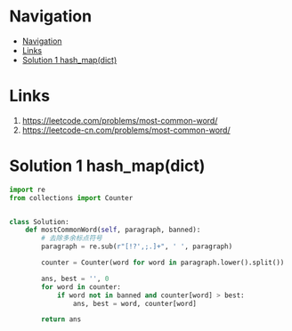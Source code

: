 # Navigation
- [Navigation](#navigation)
- [Links](#links)
- [Solution 1 hash_map(dict)](#solution-1-hashmapdict)

# Links
1. https://leetcode.com/problems/most-common-word/
2. https://leetcode-cn.com/problems/most-common-word/


# Solution 1 hash_map(dict)
```python
import re
from collections import Counter


class Solution:
    def mostCommonWord(self, paragraph, banned):
        # 去除多余标点符号
        paragraph = re.sub(r"[!?',;.]+", ' ', paragraph)

        counter = Counter(word for word in paragraph.lower().split()) 

        ans, best = '', 0
        for word in counter:
            if word not in banned and counter[word] > best:
                ans, best = word, counter[word] 

        return ans      
```